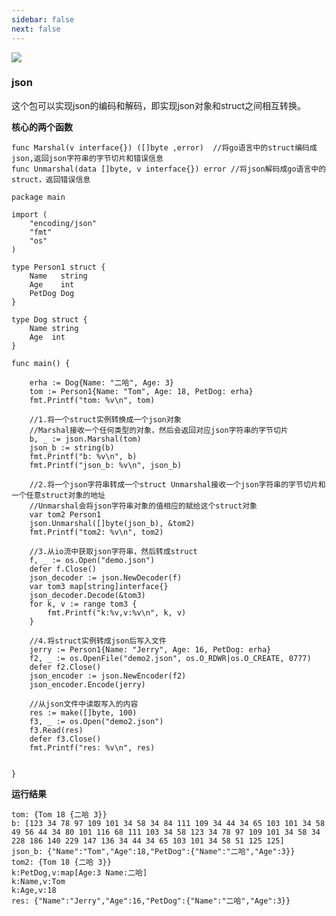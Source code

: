 ```yaml
---
sidebar: false
next: false
---
```

<BlogInfo/>






![](https://gimg2.baidu.com/image_search/src=http%3A%2F%2Fp8.itc.cn%2Fq_70%2Fimages03%2F20210221%2Fd778753d6a0d4ab9b685aaf362810c0d.gif&refer=http%3A%2F%2Fp8.itc.cn&app=2002&size=f9999,10000&q=a80&n=0&g=0n&fmt=auto?sec=1665661975&t=37860c72d333426b69c936abcb7d5473)

### json

这个包可以实现json的编码和解码，即实现json对象和struct之间相互转换。

**核心的两个函数**


```golang
func Marshal(v interface{}) ([]byte ,error)  //将go语言中的struct编码成json,返回json字符串的字节切片和错误信息
func Unmarshal(data []byte, v interface{}) error //将json解码成go语言中的struct，返回错误信息
```

```golang
package main

import (
	"encoding/json"
	"fmt"
	"os"
)

type Person1 struct {
	Name   string
	Age    int
	PetDog Dog
}

type Dog struct {
	Name string
	Age  int
}

func main() {

	erha := Dog{Name: "二哈", Age: 3}
	tom := Person1{Name: "Tom", Age: 18, PetDog: erha}
	fmt.Printf("tom: %v\n", tom)

	//1.将一个struct实例转换成一个json对象
	//Marshal接收一个任何类型的对象，然后会返回对应json字符串的字节切片
	b, _ := json.Marshal(tom)
	json_b := string(b)
	fmt.Printf("b: %v\n", b)
	fmt.Printf("json_b: %v\n", json_b)

	//2.将一个json字符串转成一个struct Unmarshal接收一个json字符串的字节切片和一个任意struct对象的地址
	//Unmarshal会将json字符串对象的值相应的赋给这个struct对象
	var tom2 Person1
	json.Unmarshal([]byte(json_b), &tom2)
	fmt.Printf("tom2: %v\n", tom2)

	//3.从io流中获取json字符串，然后转成struct
	f, _ := os.Open("demo.json")
	defer f.Close()
	json_decoder := json.NewDecoder(f)
	var tom3 map[string]interface{}
	json_decoder.Decode(&tom3)
	for k, v := range tom3 {
		fmt.Printf("k:%v,v:%v\n", k, v)
	}

	//4.将struct实例转成json后写入文件
	jerry := Person1{Name: "Jerry", Age: 16, PetDog: erha}
	f2, _ := os.OpenFile("demo2.json", os.O_RDWR|os.O_CREATE, 0777)
	defer f2.Close()
	json_encoder := json.NewEncoder(f2)
	json_encoder.Encode(jerry)

	//从json文件中读取写入的内容
	res := make([]byte, 100)
	f3, _ := os.Open("demo2.json")
	f3.Read(res)
	defer f3.Close()
    fmt.Printf("res: %v\n", res)


}
```


**运行结果**

```shell script
tom: {Tom 18 {二哈 3}}
b: [123 34 78 97 109 101 34 58 34 84 111 109 34 44 34 65 103 101 34 58 49 56 44 34 80 101 116 68 111 103 34 58 123 34 78 97 109 101 34 58 34 228 186 140 229 147 136 34 44 34 65 103 101 34 58 51 125 125]
json_b: {"Name":"Tom","Age":18,"PetDog":{"Name":"二哈","Age":3}}
tom2: {Tom 18 {二哈 3}}
k:PetDog,v:map[Age:3 Name:二哈]
k:Name,v:Tom
k:Age,v:18
res: {"Name":"Jerry","Age":16,"PetDog":{"Name":"二哈","Age":3}}
```









<ActionBox />
        
<style>#top-box {margin-top:0.5rem!important;}</style>